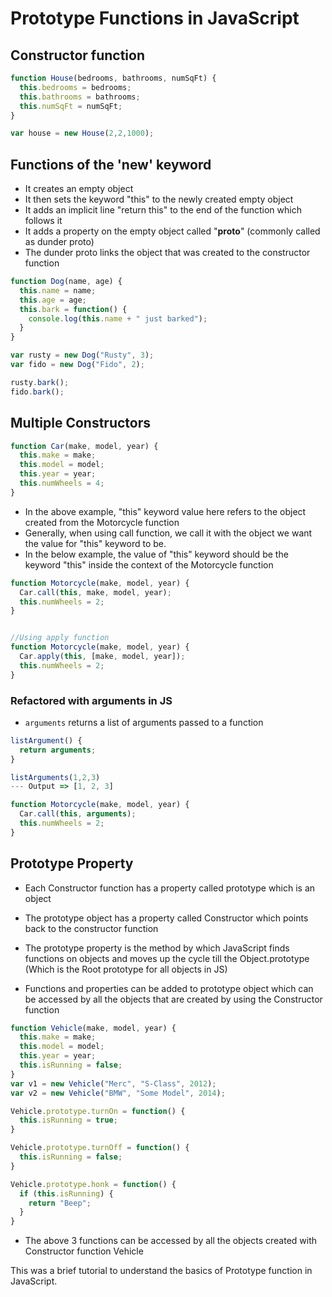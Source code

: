# Prototype Functions in JavaScript

## Constructor function

```js
function House(bedrooms, bathrooms, numSqFt) {
  this.bedrooms = bedrooms;
  this.bathrooms = bathrooms;
  this.numSqFt = numSqFt;
}

var house = new House(2,2,1000);
```

## Functions of the 'new' keyword

* It creates an empty object
* It then sets the keyword "this" to the newly created empty object
* It adds an implicit line "return this" to the end of the function which follows it
* It adds a property on the empty object called "__proto__" (commonly called as dunder proto)
* The dunder proto links the object that was created to the constructor function

```js
function Dog(name, age) {
  this.name = name;
  this.age = age;
  this.bark = function() {
    console.log(this.name + " just barked");
  }
}

var rusty = new Dog("Rusty", 3);
var fido = new Dog("Fido", 2);

rusty.bark();
fido.bark();
```

## Multiple Constructors

```js
function Car(make, model, year) {
  this.make = make;
  this.model = model;
  this.year = year;
  this.numWheels = 4;
}
```

* In the above example, "this" keyword value here refers to the object created from the Motorcycle function
* Generally, when using call function, we call it with the object we want the value for "this" keyword to be.
* In the below example, the value of "this" keyword should be the keyword "this" inside the context of the Motorcycle function

```js
function Motorcycle(make, model, year) {
  Car.call(this, make, model, year);
  this.numWheels = 2;
}


//Using apply function
function Motorcycle(make, model, year) {
  Car.apply(this, [make, model, year]);
  this.numWheels = 2;
}
```

### Refactored with arguments in JS

* ```arguments``` returns a list of arguments passed to a function

```js
listArgument() {
  return arguments;
}

listArguments(1,2,3)
--- Output => [1, 2, 3]

function Motorcycle(make, model, year) {
  Car.call(this, arguments);
  this.numWheels = 2;
}
```

## Prototype Property

* Each Constructor function has a property called prototype which is an object

* The prototype object has a property called Constructor which points back to the constructor function

* The prototype property is the method by which JavaScript finds functions on objects and moves up the cycle till the Object.prototype (Which is the Root prototype for all objects in JS)

* Functions and properties can be added to prototype object which can be accessed by all the objects that are created by using the Constructor function

```js
function Vehicle(make, model, year) {
  this.make = make;
  this.model = model;
  this.year = year;
  this.isRunning = false;
}
var v1 = new Vehicle("Merc", "S-Class", 2012);
var v2 = new Vehicle("BMW", "Some Model", 2014);

Vehicle.prototype.turnOn = function() {
  this.isRunning = true;
}

Vehicle.prototype.turnOff = function() {
  this.isRunning = false;
}

Vehicle.prototype.honk = function() {
  if (this.isRunning) {
    return "Beep";
  }
}
```

* The above 3 functions can be accessed by all the objects created with Constructor function Vehicle

This was a brief tutorial to understand the basics of Prototype function in JavaScript.
